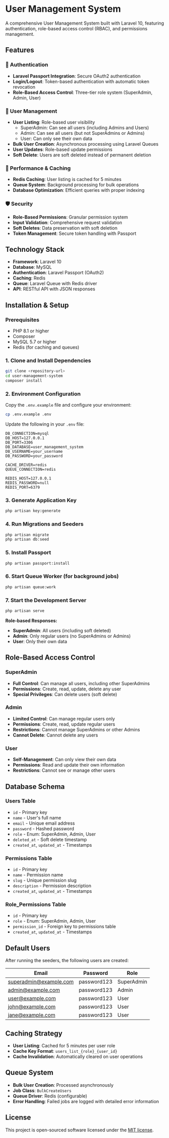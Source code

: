 # User Management System

A comprehensive User Management System built with Laravel 10, featuring authentication, role-based access control (RBAC), and permissions management.

## Features

### 🔐 Authentication
- **Laravel Passport Integration**: Secure OAuth2 authentication
- **Login/Logout**: Token-based authentication with automatic token revocation
- **Role-Based Access Control**: Three-tier role system (SuperAdmin, Admin, User)

### 👥 User Management
- **User Listing**: Role-based user visibility
  - SuperAdmin: Can see all users (including Admins and Users)
  - Admin: Can see all users (but not SuperAdmins or Admins)
  - User: Can only see their own data
- **Bulk User Creation**: Asynchronous processing using Laravel Queues
- **User Updates**: Role-based update permissions
- **Soft Delete**: Users are soft deleted instead of permanent deletion

### 🚀 Performance & Caching
- **Redis Caching**: User listing is cached for 5 minutes
- **Queue System**: Background processing for bulk operations
- **Database Optimization**: Efficient queries with proper indexing

### 🛡️ Security
- **Role-Based Permissions**: Granular permission system
- **Input Validation**: Comprehensive request validation
- **Soft Deletes**: Data preservation with soft deletion
- **Token Management**: Secure token handling with Passport

## Technology Stack

- **Framework**: Laravel 10
- **Database**: MySQL
- **Authentication**: Laravel Passport (OAuth2)
- **Caching**: Redis
- **Queue**: Laravel Queue with Redis driver
- **API**: RESTful API with JSON responses

## Installation & Setup

### Prerequisites
- PHP 8.1 or higher
- Composer
- MySQL 5.7 or higher
- Redis (for caching and queues)

### 1. Clone and Install Dependencies
```bash
git clone <repository-url>
cd user-management-system
composer install
```

### 2. Environment Configuration
Copy the `.env.example` file and configure your environment:
```bash
cp .env.example .env
```

Update the following in your `.env` file:
```env
DB_CONNECTION=mysql
DB_HOST=127.0.0.1
DB_PORT=3306
DB_DATABASE=user_management_system
DB_USERNAME=your_username
DB_PASSWORD=your_password

CACHE_DRIVER=redis
QUEUE_CONNECTION=redis

REDIS_HOST=127.0.0.1
REDIS_PASSWORD=null
REDIS_PORT=6379
```

### 3. Generate Application Key
```bash
php artisan key:generate
```

### 4. Run Migrations and Seeders
```bash
php artisan migrate
php artisan db:seed
```

### 5. Install Passport
```bash
php artisan passport:install
```

### 6. Start Queue Worker (for background jobs)
```bash
php artisan queue:work
```

### 7. Start the Development Server
```bash
php artisan serve
```



**Role-based Responses:**
- **SuperAdmin**: All users (including soft deleted)
- **Admin**: Only regular users (no SuperAdmins or Admins)
- **User**: Only their own data

## Role-Based Access Control

### SuperAdmin
- **Full Control**: Can manage all users, including other SuperAdmins
- **Permissions**: Create, read, update, delete any user
- **Special Privileges**: Can delete users (soft delete)

### Admin
- **Limited Control**: Can manage regular users only
- **Permissions**: Create, read, update regular users
- **Restrictions**: Cannot manage SuperAdmins or other Admins
- **Cannot Delete**: Cannot delete any users

### User
- **Self-Management**: Can only view their own data
- **Permissions**: Read and update their own information
- **Restrictions**: Cannot see or manage other users

## Database Schema

### Users Table
- `id` - Primary key
- `name` - User's full name
- `email` - Unique email address
- `password` - Hashed password
- `role` - Enum: SuperAdmin, Admin, User
- `deleted_at` - Soft delete timestamp
- `created_at`, `updated_at` - Timestamps

### Permissions Table
- `id` - Primary key
- `name` - Permission name
- `slug` - Unique permission slug
- `description` - Permission description
- `created_at`, `updated_at` - Timestamps

### Role_Permissions Table
- `id` - Primary key
- `role` - Enum: SuperAdmin, Admin, User
- `permission_id` - Foreign key to permissions table
- `created_at`, `updated_at` - Timestamps

## Default Users

After running the seeders, the following users are created:

| Email | Password | Role |
|-------|----------|------|
| superadmin@example.com | password123 | SuperAdmin |
| admin@example.com | password123 | Admin |
| user@example.com | password123 | User |
| john@example.com | password123 | User |
| jane@example.com | password123 | User |

## Caching Strategy

- **User Listing**: Cached for 5 minutes per user role
- **Cache Key Format**: `users_list_{role}_{user_id}`
- **Cache Invalidation**: Automatically cleared on user operations

## Queue System

- **Bulk User Creation**: Processed asynchronously
- **Job Class**: `BulkCreateUsers`
- **Queue Driver**: Redis (configurable)
- **Error Handling**: Failed jobs are logged with detailed error information



## License

This project is open-sourced software licensed under the [MIT license](https://opensource.org/licenses/MIT).
